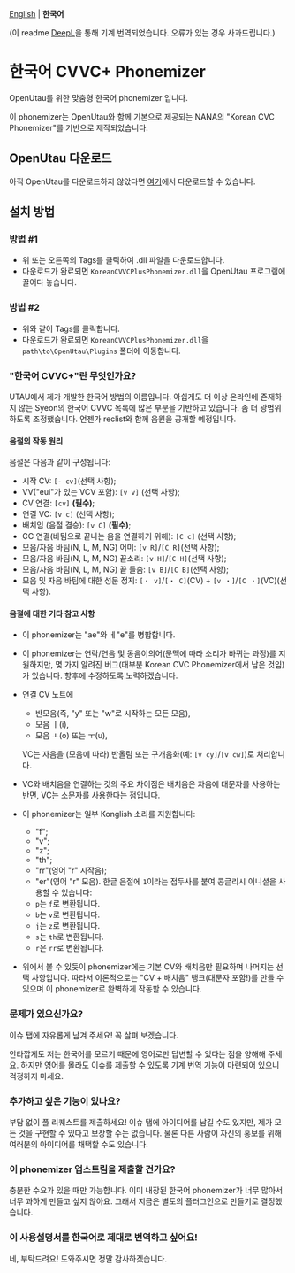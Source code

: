 [English](README.md) | **한국어**

(이 readme [DeepL](https://www.deepl.com/translator)을 통해 기계 번역되었습니다. 오류가 있는 경우 사과드립니다.)

# 한국어 CVVC+ Phonemizer
OpenUtau를 위한 맞춤형 한국어 phonemizer 입니다.

이 phonemizer는 OpenUtau와 함께 기본으로 제공되는 NANA의 "Korean CVC Phonemizer"를 기반으로 제작되었습니다.
## OpenUtau 다운로드
아직 OpenUtau를 다운로드하지 않았다면 [여기](https://github.com/stakira/openutau)에서 다운로드할 수 있습니다.
## 설치 방법
### 방법 #1
- 위 또는 오른쪽의 Tags를 클릭하여 .dll 파일을 다운로드합니다.
- 다운로드가 완료되면 ``KoreanCVVCPlusPhonemizer.dll``을 OpenUtau 프로그램에 끌어다 놓습니다.
### 방법 #2
- 위와 같이 Tags를 클릭합니다.
- 다운로드가 완료되면 ``KoreanCVVCPlusPhonemizer.dll``을 ``path\to\OpenUtau\Plugins`` 폴더에 이동합니다.
### "한국어 CVVC+"란 무엇인가요?
UTAU에서 제가 개발한 한국어 방법의 이름입니다. 아쉽게도 더 이상 온라인에 존재하지 않는 Syeon의 한국어 CVVC 목록에 많은 부분을 기반하고 있습니다. 좀 더 광범위하도록 조정했습니다. 언젠가 reclist와 함께 음원을 공개할 예정입니다.
#### 음절의 작동 원리
음절은 다음과 같이 구성됩니다:
- 시작 CV: ``[- cv]``(선택 사항);
- VV("eui"가 있는 VCV 포함): ``[v v]`` (선택 사항);
- CV 연결: ``[cv]`` **(필수)**;
- 연결 VC: ``[v c]`` (선택 사항);
- 배치임 (음절 결승): ``[v C]`` **(필수)**;
- CC 연결(바팀으로 끝나는 음을 연결하기 위해): ``[C c]`` (선택 사항);
- 모음/자음 바팀(N, L, M, NG) 어미: ``[v R]``/``[C R]``(선택 사항);
- 모음/자음 바팀(N, L, M, NG) 끝소리: ``[v H]``/``[C H]``(선택 사항);
- 모음/자음 바팀(N, L, M, NG) 끝 들숨: ``[v B]``/``[C B]``(선택 사항);
- 모음 및 자음 바팀에 대한 성문 정지: ``[・ v]``/``[・ C]``(CV) + ``[v ・]``/``[C ・]``(VC)(선택 사항).
#### 음절에 대한 기타 참고 사항
- 이 phonemizer는 "ae"와 ㅔ"e"를 병합합니다.
- 이 phonemizer는 연락/연음 및 동음이의어(문맥에 따라 소리가 바뀌는 과정)를 지원하지만, 몇 가지 알려진 버그(대부분 Korean CVC Phonemizer에서 남은 것임)가 있습니다. 향후에 수정하도록 노력하겠습니다.
- 연결 CV 노트에
  - 반모음(즉, "y" 또는 "w"로 시작하는 모든 모음),
  - 모음 ㅣ(i),
  - 모음 ㅗ(o) 또는 ㅜ(u),

  VC는 자음을 (모음에 따라) 반올림 또는 구개음화(예: ``[v cy]``/``[v cw]``)로 처리합니다.
- VC와 배치음을 연결하는 것의 주요 차이점은 배치음은 자음에 대문자를 사용하는 반면, VC는 소문자를 사용한다는 점입니다.
- 이 phonemizer는 일부 Konglish 소리를 지원합니다:
  - "f";
  - "v";
  - "z";
  - "th";
  - "rr"(영어 "r" 시작음);
  - "er"(영어 "r" 모음).
  한글 음절에 ``1``이라는 접두사를 붙여 콩글리시 이니셜을 사용할 수 있습니다:
  - ``p``는 ``f``로 변환됩니다.
  - ``b``는 ``v``로 변환됩니다.
  - ``j``는 ``z``로 변환됩니다.
  - ``s``는 ``th``로 변환됩니다.
  - ``r``은 ``rr``로 변환됩니다.
- 위에서 볼 수 있듯이 phonemizer에는 기본 CV와 배치음만 필요하며 나머지는 선택 사항입니다. 따라서 이론적으로는 "CV + 배치음" 뱅크(대문자 포함!)를 만들 수 있으며 이 phonemizer로 완벽하게 작동할 수 있습니다.
### 문제가 있으신가요?
이슈 탭에 자유롭게 남겨 주세요! 꼭 살펴 보겠습니다.

안타깝게도 저는 한국어를 모르기 때문에 영어로만 답변할 수 있다는 점을 양해해 주세요. 하지만 영어를 몰라도 이슈를 제출할 수 있도록 기계 번역 기능이 마련되어 있으니 걱정하지 마세요.
### 추가하고 싶은 기능이 있나요?
부담 없이 풀 리퀘스트를 제출하세요! 이슈 탭에 아이디어를 남길 수도 있지만, 제가 모든 것을 구현할 수 있다고 보장할 수는 없습니다. 물론 다른 사람이 자신의 홍보를 위해 여러분의 아이디어를 채택할 수도 있습니다.
### 이 phonemizer 업스트림을 제출할 건가요?
충분한 수요가 있을 때만 가능합니다. 이미 내장된 한국어 phonemizer가 너무 많아서 너무 과하게 만들고 싶지 않아요. 그래서 지금은 별도의 플러그인으로 만들기로 결정했습니다.
### 이 사용설명서를 한국어로 제대로 번역하고 싶어요!
네, 부탁드려요! 도와주시면 정말 감사하겠습니다.